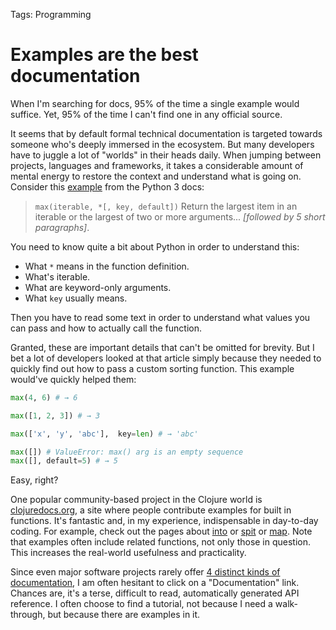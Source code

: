Tags: Programming

# Examples are the best documentation

When I'm searching for docs, 95% of the time a single example would suffice. Yet, 95% of the time I can't find one in any official source.

It seems that by default formal technical documentation is targeted towards someone who's deeply immersed in the ecosystem. But many developers have to juggle a lot of "worlds" in their heads daily. When jumping between projects, languages and frameworks, it takes a considerable amount of mental energy to restore the context and understand what is going on. Consider this [example](https://docs.python.org/3/library/functions.html#max) from the Python 3 docs:

> `max(iterable, *[, key, default])`
> Return the largest item in an iterable or the largest of two or more arguments... _[followed by 5 short paragraphs]_.

You need to know quite a bit about Python in order to understand this:

-   What `*` means in the function definition.
-   What's iterable.
-   What are keyword-only arguments.
-   What `key` usually means.

Then you have to read some text in order to understand what values you can pass and how to actually call the function.

Granted, these are important details that can't be omitted for brevity. But I bet a lot of developers looked at that article simply because they needed to quickly find out how to pass a custom sorting function. This example would've quickly helped them:

```python
max(4, 6) # → 6

max([1, 2, 3]) # → 3

max(['x', 'y', 'abc'],  key=len) # → 'abc'

max([]) # ValueError: max() arg is an empty sequence
max([], default=5) # → 5
```

Easy, right?

One popular community-based project in the Clojure world is [clojuredocs.org](https://clojuredocs.org/), a site where people contribute examples for built in functions. It's fantastic and, in my experience, indispensable in day-to-day coding. For example, check out the pages about [into](https://clojuredocs.org/clojure.core/into) or [spit](https://clojuredocs.org/clojure.core/spit) or [map](https://clojuredocs.org/clojure.core/map). Note that examples often include related functions, not only those in question. This increases the real-world usefulness and practicality.

Since even major software projects rarely offer [4 distinct kinds of documentation](https://www.divio.com/blog/documentation/), I am often hesitant to click on a "Documentation" link. Chances are, it's a terse, difficult to read, automatically generated API reference. I often choose to find a tutorial, not because I need a walk-through, but because there are examples in it.
